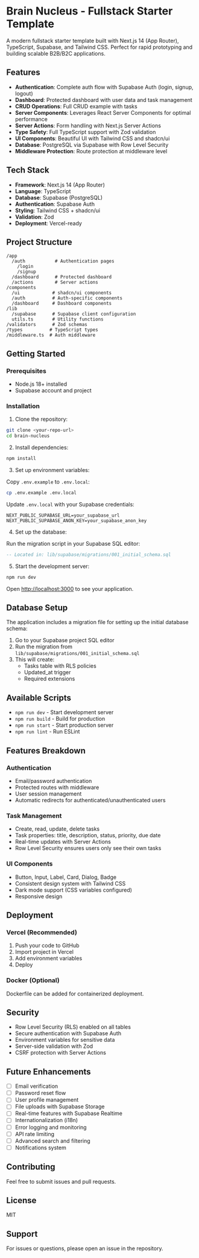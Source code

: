 # Brain Nucleus - Fullstack Starter Template

A modern fullstack starter template built with Next.js 14 (App Router), TypeScript, Supabase, and Tailwind CSS. Perfect for rapid prototyping and building scalable B2B/B2C applications.

## Features

- **Authentication**: Complete auth flow with Supabase Auth (login, signup, logout)
- **Dashboard**: Protected dashboard with user data and task management
- **CRUD Operations**: Full CRUD example with tasks
- **Server Components**: Leverages React Server Components for optimal performance
- **Server Actions**: Form handling with Next.js Server Actions
- **Type Safety**: Full TypeScript support with Zod validation
- **UI Components**: Beautiful UI with Tailwind CSS and shadcn/ui
- **Database**: PostgreSQL via Supabase with Row Level Security
- **Middleware Protection**: Route protection at middleware level

## Tech Stack

- **Framework**: Next.js 14 (App Router)
- **Language**: TypeScript
- **Database**: Supabase (PostgreSQL)
- **Authentication**: Supabase Auth
- **Styling**: Tailwind CSS + shadcn/ui
- **Validation**: Zod
- **Deployment**: Vercel-ready

## Project Structure

```
/app
  /auth           # Authentication pages
    /login
    /signup
  /dashboard      # Protected dashboard
  /actions        # Server actions
/components
  /ui            # shadcn/ui components
  /auth          # Auth-specific components
  /dashboard     # Dashboard components
/lib
  /supabase      # Supabase client configuration
  utils.ts       # Utility functions
/validators      # Zod schemas
/types          # TypeScript types
/middleware.ts  # Auth middleware
```

## Getting Started

### Prerequisites

- Node.js 18+ installed
- Supabase account and project

### Installation

1. Clone the repository:
```bash
git clone <your-repo-url>
cd brain-nucleus
```

2. Install dependencies:
```bash
npm install
```

3. Set up environment variables:

Copy `.env.example` to `.env.local`:
```bash
cp .env.example .env.local
```

Update `.env.local` with your Supabase credentials:
```env
NEXT_PUBLIC_SUPABASE_URL=your_supabase_url
NEXT_PUBLIC_SUPABASE_ANON_KEY=your_supabase_anon_key
```

4. Set up the database:

Run the migration script in your Supabase SQL editor:
```sql
-- Located in: lib/supabase/migrations/001_initial_schema.sql
```

5. Start the development server:
```bash
npm run dev
```

Open [http://localhost:3000](http://localhost:3000) to see your application.

## Database Setup

The application includes a migration file for setting up the initial database schema:

1. Go to your Supabase project SQL editor
2. Run the migration from `lib/supabase/migrations/001_initial_schema.sql`
3. This will create:
   - Tasks table with RLS policies
   - Updated_at trigger
   - Required extensions

## Available Scripts

- `npm run dev` - Start development server
- `npm run build` - Build for production
- `npm run start` - Start production server
- `npm run lint` - Run ESLint

## Features Breakdown

### Authentication
- Email/password authentication
- Protected routes with middleware
- User session management
- Automatic redirects for authenticated/unauthenticated users

### Task Management
- Create, read, update, delete tasks
- Task properties: title, description, status, priority, due date
- Real-time updates with Server Actions
- Row Level Security ensures users only see their own tasks

### UI Components
- Button, Input, Label, Card, Dialog, Badge
- Consistent design system with Tailwind CSS
- Dark mode support (CSS variables configured)
- Responsive design

## Deployment

### Vercel (Recommended)

1. Push your code to GitHub
2. Import project in Vercel
3. Add environment variables
4. Deploy

### Docker (Optional)

Dockerfile can be added for containerized deployment.

## Security

- Row Level Security (RLS) enabled on all tables
- Secure authentication with Supabase Auth
- Environment variables for sensitive data
- Server-side validation with Zod
- CSRF protection with Server Actions

## Future Enhancements

- [ ] Email verification
- [ ] Password reset flow
- [ ] User profile management
- [ ] File uploads with Supabase Storage
- [ ] Real-time features with Supabase Realtime
- [ ] Internationalization (i18n)
- [ ] Error logging and monitoring
- [ ] API rate limiting
- [ ] Advanced search and filtering
- [ ] Notifications system

## Contributing

Feel free to submit issues and pull requests.

## License

MIT

## Support

For issues or questions, please open an issue in the repository.
